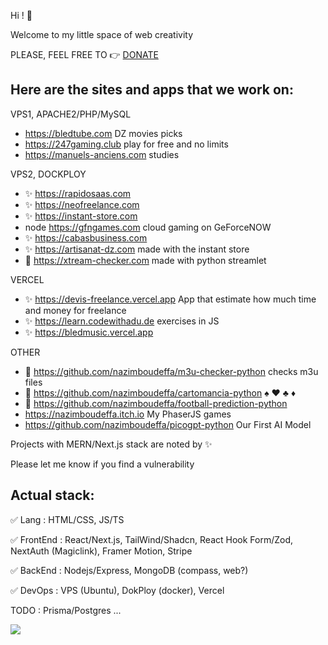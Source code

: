 Hi ! 👋

Welcome to my little space of web creativity

PLEASE, FEEL FREE TO :point_right: [DONATE](https://github.com/nazimboudeffa/nazimboudeffa/blob/main/README-more.md)

Here are the sites and apps that we work on:
--
VPS1, APACHE2/PHP/MySQL

- https://bledtube.com DZ movies picks
- https://247gaming.club play for free and no limits
- https://manuels-anciens.com studies
  
VPS2, DOCKPLOY

- :sparkles: https://rapidosaas.com
- :sparkles: https://neofreelance.com
- :sparkles: https://instant-store.com
- node https://gfngames.com cloud gaming on GeForceNOW
- :sparkles: https://cabasbusiness.com
- :sparkles: https://artisanat-dz.com made with the instant store
- 🐍 https://xtream-checker.com made with python streamlet

VERCEL

- :sparkles: https://devis-freelance.vercel.app App that estimate how much time and money for freelance
- :sparkles: https://learn.codewithadu.de exercises in JS
- :sparkles: https://bledmusic.vercel.app

OTHER

- 🐍 https://github.com/nazimboudeffa/m3u-checker-python checks m3u files
- 🐍 https://github.com/nazimboudeffa/cartomancia-python ♠️ ♥️ ♣️ ♦️
- 🐍 https://github.com/nazimboudeffa/football-prediction-python
- https://nazimboudeffa.itch.io My PhaserJS games
- https://github.com/nazimboudeffa/picogpt-python Our First AI Model

Projects with MERN/Next.js stack are noted by :sparkles:

Please let me know if you find a vulnerability

Actual stack:
---

:white_check_mark: Lang : HTML/CSS, JS/TS

:white_check_mark: FrontEnd : React/Next.js, TailWind/Shadcn, React Hook Form/Zod, NextAuth (Magiclink), Framer Motion, Stripe

:white_check_mark: BackEnd : Nodejs/Express, MongoDB (compass, web?)

:white_check_mark: DevOps : VPS (Ubuntu), DokPloy (docker), Vercel

TODO : Prisma/Postgres ...

![](https://komarev.com/ghpvc/?username=nazimboudeffa&color=blue)
